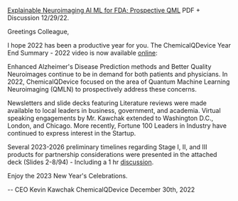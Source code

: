 [Explainable Neuroimaging AI ML for FDA; Prospective QML](https://www.chemicalqdevice.com/explainable-neuroimaging-ai-ml-for-fda-prospective-qml) PDF + Discussion 12/29/22.

Greetings Colleague,

I hope 2022 has been a productive year for you. The ChemicalQDevice Year End Summary - 2022 video is now available [online](https://www.youtube.com/watch?v=5ti6qWUUiIw&t=1s):

Enhanced Alzheimer's Disease Prediction methods and Better Quality Neuroimages continue to be in demand for both patients and physicians. In 2022, ChemicalQDevice focused on the area of Quantum Machine Learning Neuroimaging (QMLN) to prospectively address these concerns. 

Newsletters and slide decks featuring Literature reviews were made available to local leaders in business, government, and academia. Virtual speaking engagements by Mr. Kawchak extended to Washington D.C., London, and Chicago. More recently, Fortune 100 Leaders in Industry have continued to express interest in the Startup. 

Several 2023-2026 preliminary timelines regarding Stage I, II, and III products for partnership considerations were presented in the attached deck (Slides 2-8/94) - Including a 1 hr [discussion](https://www.youtube.com/watch?v=00iuOBAr_3A).

Enjoy the 2023 New Year's Celebrations. 

--
CEO Kevin Kawchak
ChemicalQDevice
December 30th, 2022

